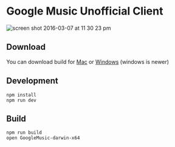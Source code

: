 # Google Music Unofficial Client
![screen shot 2016-03-07 at 11 30 23 pm](https://cloud.githubusercontent.com/assets/1421128/13583950/c3a267b8-e4bc-11e5-9ad0-ad93de4ba230.png)


## Download
You can download build for [Mac](https://github.com/wtfil/google-music-unofficial-client/releases/download/v1.0.0/GoogleMusic.app.tar.gz) or [Windows](https://github.com/wtfil/google-music-unofficial-client/releases/download/v1.1.0/GoogleMusic.zip) (windows is newer)
## Development

    npm install
    npm run dev

## Build
    npm run build
    open GoogleMusic-darwin-x64
